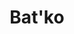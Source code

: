 ---
title: Bat'ko
type: channel
channel: batko
tags:
- breadtube
url: /batko/
videos:
- q7r7D2x4WiM
- 6Z5oi6xeih8
- m4sUzX-716E
- O9Nbw5CiRyI
- 6Vw44IYuquE
- bKSahE7OwoI
- qBCDqAbLeKI
- YfRLr_ciZGY
- zh-KyZXgviM
- FX-y-M5Pm7s
- CJA3tGjooFo
- N3IjKu5vahY
- kQxktykgxD4
- nTiGiUA02nY
- xOV9o8n5280
- RsoDkgqmIAE
- 86Ac4hyYf7M
- g1n2F1nzukk
- jy8JU6KJQq8
- 8pP8jVr2CY0
- 1Au3Q66HWPU
- DAOh5Q305NU
- 3Ud6LVXTSIU
- KxMuu1UluKA
- 8EizicQbkEU
- yEEmBCTIyAw
- 435cbmRePDM
- nf1H8vz5nqU
- of80HdJ81Kc
- L6EFmk4_P3E
- sB2HETRvats
- KlSEX4nHnuY
- 9o4ucmpEdJc
- GmREfxqyuOg
- 5DAMdnJBNX4
- FnxBSYnAr74
- UJ6VWFfUp6I
- P53sL64P5aM
- lsajS3Aos9Q
- Wzj0csxUA_Q
- MR3b6COJcAI
- GN2BOxAJCIA
- NCwELFHAd5Y
- 0NvhRPbYlsU
- j7_32eYwyiY
- EYxtxQ1xVaE
- rdQzMxTwAzI
- ZNEeAIFI6C0
- vxv5q6JGNhw
- L9DFKa1D2G0
- 0zQqaAG9D4M
- CNMH-Fyqd5w
- xn_J3RB6W4o
- aIKQwi4xIsw
- f4Q2EcIM9NI
- VMQOYSe0RsU
- RA-kieHyyoA
- 3UFx5asGkI0
- QLgmHAChtYA
- 5dj9uJfVt6E
- d0vOLt3eoBs
- TXHhedEtrq8
- F5flZ37a0RE
- mjI4ROuPyuY
- PLGxvBpAWT8
- umx1vHB2C6M
- DTUXzvWPzfE
- rgs3xnY7oOU
- saishCT96fs
- fKt4t4yEsag
- WlWkGXUojl8
- G_BQfQMHvDs
- 2nVh2MQ838g
- kc-SrPae_xY
- 4VNr45i24IM
- OtxP61xVA00
- JVsOvpQLpjw
- 7n6JnyH1Mpo
- gXdltJ3KuPE
- VUYyYL3cjXw
- 0sHZya3MK4w
- BY_hsfdLVPo
- XPcUiSVCNao
- QAZznhkQbuk
- fU94Q_JfFhU
- EVoUMPdG0Uw
- KBHVlV1CX7s
- AW8m4elewSA
- Nn-Ep5fV7z8
- g4HojrYcVck
- DU-RJ_1tzsI
- mr8EBE2F_Js
- H9r6U8_-2os
- 0ZDPXNYbLSo
- XRYoubI-CCc
- N1j028bTs5I
- 6MH2pffArnw
- huXNdLQt_bk
- qvX8WLJ-fHo
- YLt2344AvTE
- VNU0nraMLqc
- KX1j367DkVQ
- a7hiGVFDwFE
- UBwCbBrsrWs
- iPZbYClkbMI
- 8Wfy9uXX5qo
- gohfhUWvk_Y
- PJ_2KIbSXT4
- VqJwCgM5kgk
- DoIL7_GrA2Q
- hrPAagXeky0
- 88GUE2HByPA
- 5qbQ-kWWZ00
- kMY9OfKt4b4
- 1c4nIz_ldf0
- ZdDWO8fALOQ
- 2uLYEwLGSW8
- vFx2y2TOpJI
- Eik6dFKwzmU
- A300tHG0bO4
menu:
  main:
    parent: Channels
---